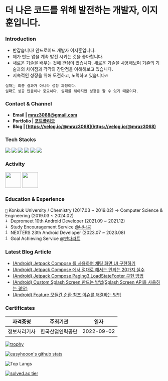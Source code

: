 # 더 나은 코드를 위해 발전하는 개발자, 이지훈입니다.

### **Introduction**

- 반갑습니다! 안드로이드 개발자 이지훈입니다.
- 제가 만든 앱을 계속 발전 시키는 것을 좋아합니다. 
- 새로운 기술을 배우는 것에 관심이 있습니다. 새로운 기술을 사용해보며 기존의 기술과의 차이점과 각각의 장단점을 이해해보고 있습니다.
- 지속적인 성장을 위해 도전하고, 노력하고 있습니다🔥

```
실패는 최종 결과가 아니라 성장 과정이다. 
실패도 성공 만큼이나 중요하다. 실패를 해야지만 성장을 할 수 있기 때문이다.
```

### **Contact & Channel**

- **Email | mraz3068@gmail.com**
- **Portfolio | [포트폴리오](https://www.notion.so/mraz3068/12a1067917dc4885bb5570bf5fda9f86)**
- **Blog | [https://velog.io/@mraz3068](https://velog.io/@mraz3068)**



### **Tech Stacks**
<div>
  <img src="https://img.shields.io/badge/Android-3DDC84?style=for-the-badge&logo=android&logoColor=white"> 
  <img src="https://img.shields.io/badge/Kotlin-7F52FF?style=for-the-badge&logo=kotlin&logoColor=white"> 
  <img src="https://img.shields.io/badge/Jetpack-4285F4?style=for-the-badge&logo=jetpack-compose&logoColor=white"> 
  <img src="https://img.shields.io/badge/Java-11B48A?style=for-the-badge&logo=java&logoColor=white">
  <img src="https://img.shields.io/badge/Firebase-FFCA28?style=for-the-badge&logo=firebase&logoColor=white">
  <img src="https://img.shields.io/badge/Python-306998?style=for-the-badge&logo=python&logoColor=white">

### **Activity**

[<img src="https://user-images.githubusercontent.com/70064912/192104232-022954a2-4cc7-4fe8-861e-5a83a1a49e30.png" width="50" height="50">](http://teamnexters.com/)
[<img src="https://github.com/easyhooon/easyhooon/assets/51016231/b7a40a20-f565-428f-a3c4-3c72c552cd6d" width="50" height="50">](https://www.depromeet.com/)

### **Education & Experience**
```🏫``` Konkuk University / Chemistry (2017.03 ~ 2019.02) -> Computer Science & Engineering (2019.03 ~ 2024.02)<br/>
<code><img width="13" height="13" alt="image" src="https://user-images.githubusercontent.com/51016231/200306491-55d3508d-6b85-48ab-b091-651a42f9783c.png"></code> Depromeet 10th Android Developer (2021.09 ~ 2021.12)<br/>
<code><img width="13" height="13" alt="image" src="https://user-images.githubusercontent.com/51016231/200248371-f9ce4b01-b6c4-4ffa-8264-06b186033901.png"></code> Study Encouragement Service [@나나공](https://play.google.com/store/apps/details?id=com.depromeet.sloth)<br/>
<code><img width="13" height="13" alt="image" src="https://github.com/easyhooon/easyhooon/assets/51016231/991cfb10-0dfe-43c0-88bb-9b799cb592ee.png"></code> NEXTERS 23th Android Developer (2023.07 ~ 2023.08)<br/>
<code><img width="13" height="13" alt="image" src="https://github.com/easyhooon/easyhooon/assets/51016231/12b78f23-1a57-49c7-951b-ce8fbfc73aa9.png"></code> Goal Achieving Service [@반다라트](https://play.google.com/store/apps/details?id=com.nexters.bandalart.android)<br/>

### Latest Blog Article
- [&lpar;Android&rpar; Jetpack Compose 를 사용하여 채팅 화면 UI 구현하기](https://velog.io/@mraz3068/Jetpack-Compose-Chat-Screen-Implementation)
- [&lpar;Android&rpar; Jetpack Compose 에서 절대로 해서는 안되는 20가지 실수](https://velog.io/@mraz3068/Jetpack-Compose-%EC%97%90%EC%84%9C-%EC%A0%88%EB%8C%80%EB%A1%9C-%ED%95%B4%EC%84%9C%EB%8A%94-%EC%95%88%EB%90%98%EB%8A%94-20%EA%B0%80%EC%A7%80-15)
- [&lpar;Android&rpar; Jetpack Compose Paging3 LoadStateFooter 구현 방법](https://velog.io/@mraz3068/Jetpack-Compose-Paging3-LoadStateFooter-Implementation)
- [&lpar;Android&rpar; Custom Splash Screen 만드는 방법(Splash Screen API을 사용하는 경우)](https://velog.io/@mraz3068/Android-Custom-SplashScreen-%EB%A7%8C%EB%93%9C%EB%8A%94-%EB%B0%A9%EB%B2%95Splash-Screen-API%EC%9D%84-%EC%82%AC%EC%9A%A9%ED%95%98%EB%8A%94-%EA%B2%BD%EC%9A%B0)
- [&lpar;Android&rpar; Feature 모듈간 순환 참조 이슈를 해결하는 방법](https://velog.io/@mraz3068/Feature-%EB%AA%A8%EB%93%88%EA%B0%84-%EC%88%9C%ED%99%98-%EC%B0%B8%EC%A1%B0-%EC%9D%B4%EC%8A%88%EB%A5%BC-%ED%95%B4%EA%B2%B0%ED%95%98%EB%8A%94-%EB%B0%A9%EB%B2%95)
  
### **Certificates**
|자격증명|주최기관|일자|
|:----:|:----:|:----:|
|정보처리기사|한국산업인력공단|2022-09-02|
  
[![trophy](https://github-profile-trophy.vercel.app/?username=easyhooon&column=4&no-frame=true)](https://github.com/ryo-ma/github-profile-trophy)

[![easyhooon's github stats](https://github-readme-stats.vercel.app/api?username=easyhooon&count_private=true&custom_title=easyhooon&nbsp;&bg_color=30,b3bfff,ccdaff&title_color=FFFFFF&text_color=FFFFFF)](https://github.com/anuraghazra/github-readme-stats)
<br/>

![Top Langs](https://github-readme-stats.vercel.app/api/top-langs/?username=easyhooon&layout=compact&custom_title=Most&nbsp;Used&nbsp;Languages&bg_color=30,b3bfff,ccdaff&title_color=fff&text_color=fff&&hide=makefile,HTML)

[![solved.ac tier](http://mazassumnida.wtf/api/v2/generate_badge?boj=mraz3068)](https://solved.ac/mraz3068)
